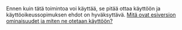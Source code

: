 Ennen kuin tätä toimintoa voi käyttää, se pitää ottaa käyttöön ja käyttöoikeussopimuksen ehdot on hyväksyttävä. [Mitä ovat esiversion ominaisuudet ja miten ne otetaan käyttöön?](../admin/what-are-preview-features-how-do-i-enable-them.md)